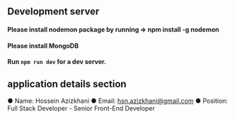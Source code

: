 ## Development server

#### Please install nodemon package by running => npm install -g nodemon
#### Please install MongoDB
#### Run `npm run dev` for a dev server.

## application details section

● Name: Hossein Azizkhani
● Email: hsn.azizkhani@gmail.com
● Position: Full Stack Developer - Senior Front-End Developer
